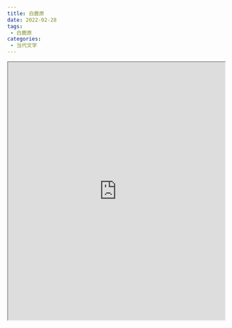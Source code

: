 ```yaml
---
title: 白鹿原
date: 2022-02-28
tags:
 - 白鹿原
categories:
 - 当代文学
---
```




<iframe src="http://localhost:8080/pdf/web/viewer.html?file=https://vkceyugu.cdn.bspapp.com/VKCEYUGU-e9075d72-0451-48df-afe1-d46932ae4554/e6edeae3-a524-4275-ba20-247aadbef224.pdf" width="100%" height="600px"></iframe>
